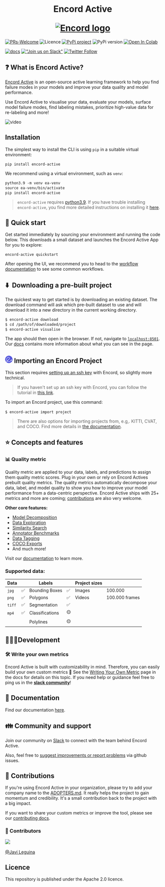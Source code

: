<h1 align="center">
  <p align="center">Encord Active</p>
  <a href="https://encord.com"><img src="src/encord_active/app/assets/encord_2_02.png" width="150" alt="Encord logo"/></a>
</h1>

[![PRs-Welcome][contribute-image]][contribute-url]
![Licence][license-image]
[![PyPi project][pypi-package-image]][pypi-package]
![PyPi version][pypi-version-image]
[![Open In Colab][colab-image]][colab-notebook]

[![docs][docs-image]][encord-active-docs]
[!["Join us on Slack"][slack-image]][join-slack]
[![Twitter Follow][twitter-image]][twitter-url]

## ❓ What is Encord Active?

[Encord Active][encord-active-landing] is an open-source active learning framework to help you find failure modes in your models and improve your data quality and model performance.

Use Encord Active to visualise your data, evaluate your models, surface model failure modes, find labeling mistakes, prioritize high-value data for re-labeling and more!

![video](resources/ea-demo.gif)

## Installation

The simplest way to install the CLI is using `pip` in a suitable virtual environment:

```shell
pip install encord-active
```

We recommend using a virtual environment, such as `venv`:

```shell
python3.9 -m venv ea-venv
source ea-venv/bin/activate
pip install encord-active
```

> `encord-active` requires [python3.9][python-39].
> If you have trouble installing `encord-active`, you find more detailed instructions on
> installing it [here][encord-active-docs].

## 👋 Quick start

Get started immediately by sourcing your environment and running the code below.
This downloads a small dataset and launches the Encord Active App for you to explore:

```shell
encord-active quickstart
```

After opening the UI, we recommend you to head to the [workflow documentation][encord-active-docs-workflow] to see some common workflows.

## ⬇️  Downloading a pre-built project

The quickest way to get started is by downloading an existing dataset.
The download command will ask which pre-built dataset to use and will download it into a new directory in the current working directory.

```shell
$ encord-active download
$ cd /path/of/downloaded/project
$ encord-active visualise
```

The app should then open in the browser.
If not, navigate to [`localhost:8501`](http://localhost:8501).
Our [docs][encord-active-docs] contains more information about what you can see in the page.

## <img width="24" height="24" src="resources/logo.png"/> Importing an Encord Project

This section requires [setting up an ssh key][encord-docs-ssh] with Encord, so slightly more technical.

> If you haven't set up an ssh key with Encord, you can follow the tutorial in [this link][encord-docs-ssh].

To import an Encord project, use this command:

`$ encord-active import project`

> There are also options for importing projects from, e.g,. KITTI, CVAT, and COCO. Find more details in [the documentation][encord-active-docs-workflow-import-data].

## ⭐ Concepts and features

### 📊 Quality metric

Quality metric are applied to your data, labels, and predictions to assign them quality metric scores.
Plug in your own or rely on Encord Actives prebuilt quality metrics.
The quality metrics automatically decompose your data, label, and model quality to show you how to improve your model performance from a data-centric perspective.
Encord Active ships with 25+ metrics and more are coming; [contributions][contribute-url] are also very welcome.

**Other core features:**

- [Model Decomposition](https://encord-active-docs.web.app/pages/model-quality/metrics)
- [Data Exploration](https://encord-active-docs.web.app/pages/data-quality/summary)
- [Similarity Search](https://encord-active-docs.web.app/workflows/Improve-your-data/similar-images)
- [Annotator Benchmarks](https://encord-active-docs.web.app/pages/label-quality/explorer/)
- [Data Tagging](https://encord-active-docs.web.app/tags/#steps)
- [COCO Exports](https://encord-active-docs.web.app/pages/export/filter_export)
- And much more!

Visit our [documentation][encord-active-docs] to learn more.

### Supported data:

| Data   |     | Labels          |     | Project sizes |                |
| ------ | --- | --------------- | --- | ------------- | -------------- |
| `jpg`  | ✅  | Bounding Boxes  | ✅  | Images        | 100.000        |
| `png`  | ✅  | Polygons        | ✅  | Videos        | 100.000 frames |
| `tiff` | ✅  | Segmentation    | ✅  |               |                |
| `mp4`  | ✅  | Classifications | 🟡  |               |                |
|        |     | Polylines       | 🟡  |               |                |

## 🧑🏽‍💻Development

### 🛠 Write your own metrics

Encord Active is built with customizability in mind. Therefore, you can easily build your own custom metrics 🔧 See the [Writing Your Own Metric][encord-active-docs-write-metric] page in the docs for details on this topic. If you need help or guidance feel free to ping us in the **[slack community](https://encordactive.slack.com)**!

## 🔖 Documentation

Find our documentation [here](https://encord-active-docs.web.app).

## 👪 Community and support

Join our community on [Slack][join-slack] to connect with the team behind Encord Active.

Also, feel free to [suggest improvements or report problems][report-issue] via github issues.

## 🎇 Contributions

If you're using Encord Active in your organization, please try to add your company name to the [ADOPTERS.md][adopters]. It really helps the project to gain momentum and credibility. It's a small contribution back to the project with a big impact.

If you want to share your custom metrics or improve the tool, please see our [contributing docs][contribute-url].

### 🦸 Contributors

<a href="https://github.com/encord-team/encord-active/graphs/contributors">
  <img src="https://contrib.rocks/image?repo=encord-team/encord-active" />
</a>

[@Javi Leguina](https://github.com/jleguina)

## Licence

This repository is published under the Apache 2.0 licence.

[adopters]: https://github.com/encord-team/encord-active/blob/main/ADOPTERS.md
[colab-notebook]: https://colab.research.google.com/drive/11iZE1CCFIGlkWdTmhf5XACDojtGeIRGS?usp=sharing
[contribute-url]: https://encord-active-docs.web.app/contributing
[encord-active-docs-workflow-import-data]: https://encord-active-docs.web.app/workflows/import-data
[encord-active-docs-workflow]: https://encord-active-docs.web.app/category/workflows
[encord-active-docs-write-metric]: https://encord-active-docs.web.app/metrics/write-your-own
[encord-active-docs]: https://encord-active-docs.web.app/
[encord-active-landing]: https://encord.com/encord_active/
[encord-docs-ssh]: https://docs.encord.com/admins/settings/public-keys/#set-up-public-key-authentication
[join-slack]: https://join.slack.com/t/encordactive/shared_invite/zt-1hc2vqur9-Fzj1EEAHoqu91sZ0CX0A7Q
[new-issue]: https://github.com/encord-team/encord-active/issues/new
[pypi-package]: https://www.piwheels.org/project/encord-active/
[python-39]: https://www.python.org/downloads/release/python-3915/
[report-issue]: https://github.com/encord-team/data-quality-pocs/issues/new
[slack-community]: https://encord-active.slack.com
[twitter-url]: https://twitter.com/encord_team
[colab-image]: https://colab.research.google.com/assets/colab-badge.svg
[contribute-image]: https://img.shields.io/badge/PRs-welcome-blue.svg
[docs-image]: https://img.shields.io/badge/docs-online-blue
[license-image]: https://img.shields.io/github/license/encord-team/encord-active
[pypi-package-image]: https://img.shields.io/pypi/v/encord-active
[pypi-version-image]: https://img.shields.io/pypi/pyversions/encord-active
[slack-image]: https://img.shields.io/badge/Slack-4A154B?logo=slack&logoColor=white
[twitter-image]: https://img.shields.io/twitter/follow/encord_team?label=%40encord_team&style=social
